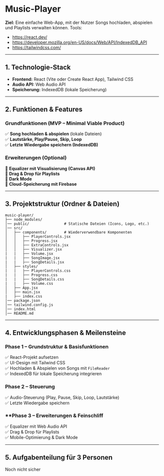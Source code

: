 # Music-Player
**Ziel:** Eine einfache Web-App, mit der Nutzer Songs hochladen, abspielen und Playlists verwalten können.
Tools:
- https://react.dev/
- https://developer.mozilla.org/en-US/docs/Web/API/IndexedDB_API
- https://tailwindcss.com/

---

## **1. Technologie-Stack**

- **Frontend:** React (Vite oder Create React App), Tailwind CSS
- **Audio API:** Web Audio API
- **Speicherung:** IndexedDB (lokale Speicherung)

---

## **2. Funktionen & Features**

### **Grundfunktionen** (MVP – Minimal Viable Product)

✅ **Song hochladen & abspielen** (lokale Dateien)  
✅ **Lautstärke, Play/Pause, Skip, Loop**  
✅ **Letzte Wiedergabe speichern (IndexedDB)**

### **Erweiterungen (Optional)**

🚀 **Equalizer mit Visualisierung (Canvas API)**  
🚀 **Drag & Drop für Playlists**  
🚀 **Dark Mode**  
🚀 **Cloud-Speicherung mit Firebase**

---

## **3. Projektstruktur (Ordner & Dateien)**

````
music-player/
├── node_modules/ 
│── public/                # Statische Dateien (Icons, Logo, etc.)
│── src/
│   ├── components/        # Wiederverwendbare Komponenten
│   │   ├── PlayerControls.jsx
│   │   ├── Progress.jsx
│   │   ├── ExtraControls.jsx
│   │   ├── Visualizer.jsx
|   |   ├── Volume.jsx
|   |   ├── SongImage.jsx
|   |   ├── SongDetails.jsx
│   ├── styles/
|   |   ├── PlayerControls.css
|   |   ├── Progress.css
|   |   ├── SongDetails.css
|   |   ├── Volume.css
│   ├── App.jsx
│   ├── main.jsx
|   ├── index.css
│── package.json
│── tailwind.config.js
│── index.html
│── README.md
````

---

## **4. Entwicklungsphasen & Meilensteine**

### **Phase 1 – Grundstruktur & Basisfunktionen**

✅ React-Projekt aufsetzen  
✅ UI-Design mit Tailwind CSS  
✅ Hochladen & Abspielen von Songs mit `FileReader`  
✅ IndexedDB für lokale Speicherung integrieren

### **Phase 2 –  Steuerung**

✅ Audio-Steuerung (Play, Pause, Skip, Loop, Lautstärke)  
✅ Letzte Wiedergabe speichern

### **Phase 3 – Erweiterungen & Feinschliff

✅ Equalizer mit Web Audio API  
✅ Drag & Drop für Playlists  
✅ Mobile-Optimierung & Dark Mode  

---

## **5. Aufgabenteilung für 3 Personen**

Noch nicht sicher
